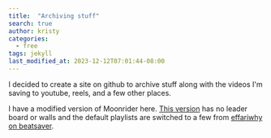 ```yaml
---
title:  "Archiving stuff"
search: true
author: kristy
categories: 
  - free
tags: jekyll
last_modified_at: 2023-12-12T07:01:44-08:00
---
```

I decided to create a site on github to archive stuff along with the videos I'm saving to youtube, reels, and a few other places.

I have a modified version of Moonrider here. <a href="/vr-exercise/">This version</a> has no leader board or walls and the default playlists are switched to a few from <a href="https://beatsaver.com/profile/106561#playlists">effariwhy on beatsaver</a>.